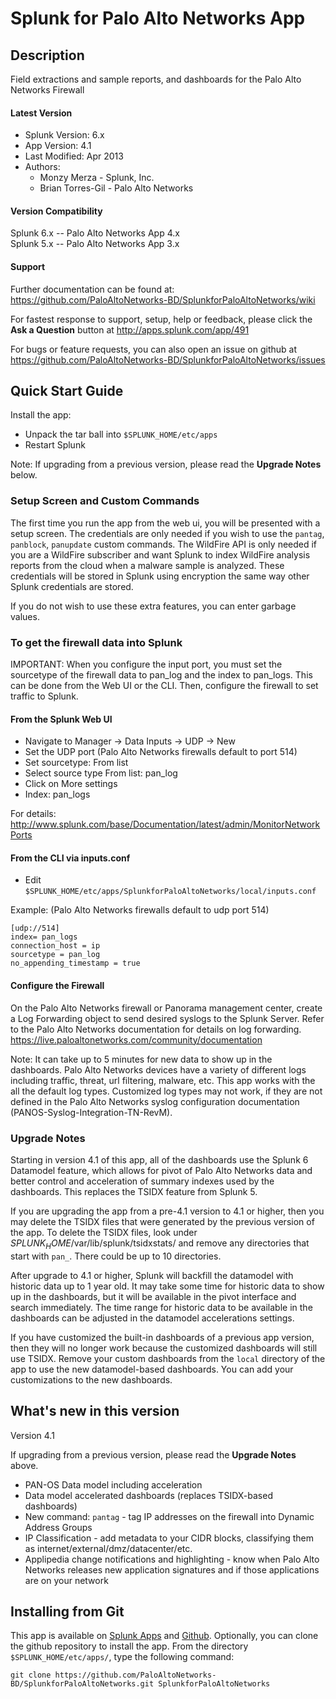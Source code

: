 
Splunk for Palo Alto Networks App
=================================

## Description ##

Field extractions and sample reports,
and dashboards for the Palo Alto
Networks Firewall

#### Latest Version ####

* Splunk Version: 6.x
* App Version: 4.1
* Last Modified: Apr 2013
* Authors:
    * Monzy Merza - Splunk, Inc.
    * Brian Torres-Gil - Palo Alto Networks

#### Version Compatibility ####

Splunk 6.x -- Palo Alto Networks App 4.x  
Splunk 5.x -- Palo Alto Networks App 3.x

#### Support ####

Further documentation can be found at:  
https://github.com/PaloAltoNetworks-BD/SplunkforPaloAltoNetworks/wiki

For fastest response to support, setup, help or feedback,
please click the __Ask a Question__ button at http://apps.splunk.com/app/491

For bugs or feature requests, you can also open an issue on github at 
https://github.com/PaloAltoNetworks-BD/SplunkforPaloAltoNetworks/issues

## Quick Start Guide ##

Install the app:

- Unpack the tar ball into `$SPLUNK_HOME/etc/apps`
- Restart Splunk

Note: If upgrading from a previous version, please read the __Upgrade Notes__ below.

### Setup Screen and Custom Commands ###

The first time you run the app from the web ui, you will be presented with a setup screen. The credentials are only needed if you wish to use the `pantag`, `panblock`, `panupdate` custom commands. The WildFire API is only needed if you are a WildFire subscriber and want Splunk to index WildFire analysis reports from the cloud when a malware sample is analyzed.  These credentials will be stored in Splunk using encryption the same way other Splunk credentials are stored.

If you do not wish to use these extra features, you can enter garbage values.

### To get the firewall data into Splunk ###

IMPORTANT: When you configure the input port, you must set the sourcetype of the firewall data to pan_log and the index to pan_logs.  This can be done from the Web UI or the CLI.  Then, configure the firewall to set traffic to Splunk.

#### From the Splunk Web UI ####

- Navigate to Manager -> Data Inputs -> UDP -> New
- Set the UDP port (Palo Alto Networks firewalls default to port 514)
- Set sourcetype: From list
- Select source type From list: pan_log
- Click on More settings
- Index: pan_logs

For details: http://www.splunk.com/base/Documentation/latest/admin/MonitorNetworkPorts

#### From the CLI via inputs.conf ####

- Edit `$SPLUNK_HOME/etc/apps/SplunkforPaloAltoNetworks/local/inputs.conf` 

Example:  (Palo Alto Networks firewalls default to udp port 514)

    [udp://514]
    index= pan_logs
    connection_host = ip
    sourcetype = pan_log
    no_appending_timestamp = true

#### Configure the Firewall ####

On the Palo Alto Networks firewall or Panorama management center, create a Log Forwarding object to send desired syslogs to the Splunk Server. Refer to the Palo Alto Networks documentation for details on log forwarding.  https://live.paloaltonetworks.com/community/documentation

Note: It can take up to 5 minutes for new data to show up in the dashboards.  Palo Alto Networks devices have a variety of different logs including traffic, threat, url filtering, malware, etc. This app works with the all the default log types. Customized log types may not work, if they are not defined in the Palo Alto Networks syslog configuration documentation (PANOS-Syslog-Integration-TN-RevM).

### Upgrade Notes ###

Starting in version 4.1 of this app, all of the dashboards use the Splunk 6 Datamodel feature, which allows for pivot of Palo Alto Networks data and better control and acceleration of summary indexes used by the dashboards.  This replaces the TSIDX feature from Splunk 5.

If you are upgrading the app from a pre-4.1 version to 4.1 or higher, then you may delete the TSIDX files that were generated by the previous version of the app.  To delete the TSIDX files, look under $SPLUNK_HOME$/var/lib/splunk/tsidxstats/ and remove any directories that start with `pan_`.  There could be up to 10 directories.

After upgrade to 4.1 or higher, Splunk will backfill the datamodel with historic data up to 1 year old.  It may take some time for historic data to show up in the dashboards, but it will be available in the pivot interface and search immediately.  The time range for historic data to be available in the dashboards can be adjusted in the datamodel accelerations settings.

If you have customized the built-in dashboards of a previous app version, then they will no longer work because the customized dashboards will still use TSIDX.  Remove your custom dashboards from the `local` directory of the app to use the new datamodel-based dashboards.  You can add your customizations to the new dashboards.

## What's new in this version ##

Version 4.1

If upgrading from a previous version, please read the __Upgrade Notes__ above.

- PAN-OS Data model including acceleration
- Data model accelerated dashboards (replaces TSIDX-based dashboards)
- New command: `pantag` - tag IP addresses on the firewall into Dynamic Address Groups
- IP Classification - add metadata to your CIDR blocks, classifying them as internet/external/dmz/datacenter/etc.
- Applipedia change notifications and highlighting - know when Palo Alto Networks releases new application signatures and if those applications are on your network

## Installing from Git ##

This app is available on [Splunk Apps](http://apps.splunk.com/app/491) and [Github](https://github.com/PaloAltoNetworks-BD/SplunkforPaloAltoNetworks).  Optionally, you can clone the github repository to install the app.
From the directory `$SPLUNK_HOME/etc/apps/`, type the following command:

    git clone https://github.com/PaloAltoNetworks-BD/SplunkforPaloAltoNetworks.git SplunkforPaloAltoNetworks

